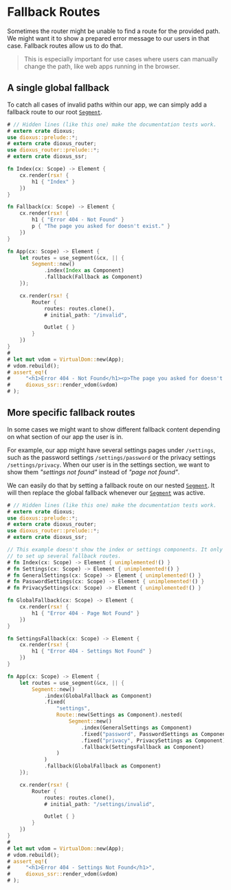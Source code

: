 # Fallback Routes

Sometimes the router might be unable to find a route for the provided path. We
might want it to show a prepared error message to our users in that case.
Fallback routes allow us to do that.

> This is especially important for use cases where users can manually change the
> path, like web apps running in the browser.

## A single global fallback
To catch all cases of invalid paths within our app, we can simply add a fallback
route to our root [`Segment`].

```rust
# // Hidden lines (like this one) make the documentation tests work.
# extern crate dioxus;
use dioxus::prelude::*;
# extern crate dioxus_router;
use dioxus_router::prelude::*;
# extern crate dioxus_ssr;

fn Index(cx: Scope) -> Element {
    cx.render(rsx! {
        h1 { "Index" }
    })
}

fn Fallback(cx: Scope) -> Element {
    cx.render(rsx! {
        h1 { "Error 404 - Not Found" }
        p { "The page you asked for doesn't exist." }
    })
}

fn App(cx: Scope) -> Element {
    let routes = use_segment(&cx, || {
        Segment::new()
            .index(Index as Component)
            .fallback(Fallback as Component)
    });

    cx.render(rsx! {
        Router {
            routes: routes.clone(),
            # initial_path: "/invalid",

            Outlet { }
        }
    })
}
#
# let mut vdom = VirtualDom::new(App);
# vdom.rebuild();
# assert_eq!(
#     "<h1>Error 404 - Not Found</h1><p>The page you asked for doesn't exist.</p>",
#     dioxus_ssr::render_vdom(&vdom)
# );
```

## More specific fallback routes
In some cases we might want to show different fallback content depending on what
section of our app the user is in.

For example, our app might have several settings pages under `/settings`, such
as the password settings `/settings/password` or the privacy settings
`/settings/privacy`. When our user is in the settings section, we want to show
them _"settings not found"_ instead of _"page not found"_.

We can easily do that by setting a fallback route on our nested [`Segment`]. It
will then replace the global fallback whenever our [`Segment`] was active.

```rust
# // Hidden lines (like this one) make the documentation tests work.
# extern crate dioxus;
use dioxus::prelude::*;
# extern crate dioxus_router;
use dioxus_router::prelude::*;
# extern crate dioxus_ssr;

// This example doesn't show the index or settings components. It only shows how
// to set up several fallback routes.
# fn Index(cx: Scope) -> Element { unimplemented!() }
# fn Settings(cx: Scope) -> Element { unimplemented!() }
# fn GeneralSettings(cx: Scope) -> Element { unimplemented!() }
# fn PasswordSettings(cx: Scope) -> Element { unimplemented!() }
# fn PrivacySettings(cx: Scope) -> Element { unimplemented!() }

fn GlobalFallback(cx: Scope) -> Element {
    cx.render(rsx! {
        h1 { "Error 404 - Page Not Found" }
    })
}

fn SettingsFallback(cx: Scope) -> Element {
    cx.render(rsx! {
        h1 { "Error 404 - Settings Not Found" }
    })
}

fn App(cx: Scope) -> Element {
    let routes = use_segment(&cx, || {
        Segment::new()
            .index(GlobalFallback as Component)
            .fixed(
                "settings",
                Route::new(Settings as Component).nested(
                    Segment::new()
                        .index(GeneralSettings as Component)
                        .fixed("password", PasswordSettings as Component)
                        .fixed("privacy", PrivacySettings as Component)
                        .fallback(SettingsFallback as Component)
                )
            )
            .fallback(GlobalFallback as Component)
    });

    cx.render(rsx! {
        Router {
            routes: routes.clone(),
            # initial_path: "/settings/invalid",

            Outlet { }
        }
    })
}
#
# let mut vdom = VirtualDom::new(App);
# vdom.rebuild();
# assert_eq!(
#     "<h1>Error 404 - Settings Not Found</h1>",
#     dioxus_ssr::render_vdom(&vdom)
# );
```

[`Segment`]: https://docs.rs/dioxus-router/latest/dioxus_router/route_definition/struct.Segment.html
